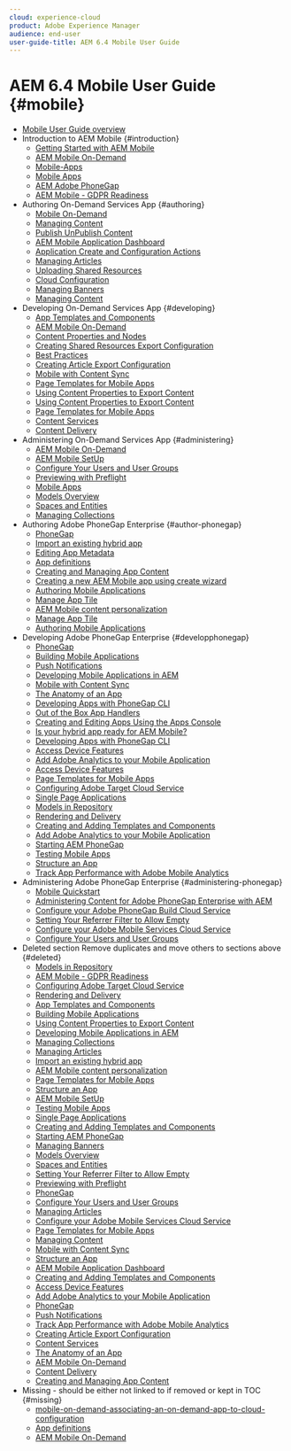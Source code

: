 ```yaml
---
cloud: experience-cloud
product: Adobe Experience Manager
audience: end-user
user-guide-title: AEM 6.4 Mobile User Guide
---
```


# AEM 6.4 Mobile User Guide {#mobile}

+ [Mobile User Guide overview](home.md)
+ Introduction to AEM Mobile {#introduction}
  + [Getting Started with AEM Mobile](getting-started-aem-mobile.md)
  + [AEM Mobile On-Demand](getting-started-aem-mobile-on-demand.md)
  + [Mobile-Apps](mobile-apps.md)
  + [Mobile Apps](develop-mobile-apps.md)
  + [AEM Adobe PhoneGap](getting-started-aem-mobile-phonegap.md)
  + [AEM Mobile - GDPR Readiness](aem-mobile-gdpr-compliance.md)
+ Authoring On-Demand Services App {#authoring}
  + [Mobile On-Demand](mobile-apps-ondemand.md)
  + [Managing Content](mobile-apps-ondemand-manage-content-ondemand.md)
  + [Publish UnPublish Content](mobile-on-demand-publishing-unpublishing.md)
  + [AEM Mobile Application Dashboard](mobile-apps-ondemand-application-dashboard.md)
  + [Application Create and Configuration Actions](mobile-apps-ondemand-application-create-configure-action.md)
  + [Managing Articles](mobile-on-demand-managing-articles.md)
  + [Uploading Shared Resources](mobile-on-demand-shared-resources.md)
  + [Cloud Configuration](mobile-on-demand-associating-an-on-demand-app-to-cloud-configuration.md)
  + [Managing Banners](mobile-on-demand-managing-banners.md)  
  + [Managing Content](mobile-apps-ondemand-manage-content-ondemand.md)
+ Developing On-Demand Services App {#developing}
  + [App Templates and Components](app-templates-and-components1.md)
  + [AEM Mobile On-Demand](aem-mobile-on-demand.md)
  + [Content Properties and Nodes](content-properties.md)
  + [Creating Shared Resources Export Configuration](creating-shared-resources-export-configuration.md)
  + [Best Practices](best-practices-aem-mobile.md)
  + [Creating Article Export Configuration](creating-article-export-configuration.md)
  + [Mobile with Content Sync](mobile-ondemand-contentsync.md)
  + [Page Templates for Mobile Apps](apps-architecture.md)
  + [Using Content Properties to Export Content](on-demand-content-properties-exporting.md)  
  + [Using Content Properties to Export Content](on-demand-content-properties-exporting.md)
  + [Page Templates for Mobile Apps](apps-architecture.md)
  + [Content Services](developing-content-services.md)
  + [Content Delivery](develop-content-as-a-service.md)
+ Administering On-Demand Services App {#administering}
  + [AEM Mobile On-Demand](aem-mobile.md)
  + [AEM Mobile SetUp](aem-mobile-setup.md)
  + [Configure Your Users and User Groups](aem-mobile-configure-users.md)
  + [Previewing with Preflight](aem-mobile-manage-ondemand-services.md)
  + [Mobile Apps](administer-mobile-apps.md)
  + [Models Overview](model-management.md)
  + [Spaces and Entities](spaces-and-entities.md)
  + [Managing Collections](mobile-on-demand-managing-collections.md) 
+ Authoring Adobe PhoneGap Enterprise {#author-phonegap}
  + [PhoneGap](phonegap.md)
  + [Import an existing hybrid app](phonegap-import-hybrid-app.md)
  + [Editing App Metadata](phonegap-editmetadata.md)
  + [App definitions](phonegap-app-definitions.md)
  + [Creating and Managing App Content](phonegap-manage-app-content.md)
  + [Creating a new AEM Mobile app using create wizard](phonegap-create-new-app.md)
  + [Authoring Mobile Applications](phonegap-authoring-apps.md)
  + [Manage App Tile](phonegap-app-details-tile.md)
  + [AEM Mobile content personalization](phonegap-aem-mobile-content-personalization.md)  
  + [Manage App Tile](phonegap-app-details-tile.md)
  + [Authoring Mobile Applications](phonegap-authoring-apps.md)
+ Developing Adobe PhoneGap Enterprise {#developphonegap}
  + [PhoneGap](developing-in-phonegap.md)
  + [Building Mobile Applications](building-app-mobile-phonegap.md)
  + [Push Notifications](phonegap-push-notifications.md)
  + [Developing Mobile Applications in AEM](developing-mobile-applications.md)
  + [Mobile with Content Sync](phonegap-contentsync.md)
  + [The Anatomy of an App](phonegap-apps-arch.md)
  + [Developing Apps with PhoneGap CLI](phonegap-apps-pg-cli.md)
  + [Out of the Box App Handlers](contentsync-app-handlers.md)  
  + [Creating and Editing Apps Using the Apps Console](phonegap-apps-console.md)
  + [Is your hybrid app ready for AEM Mobile?](phonegap-adding-content-to-imported-app.md)
  + [Developing Apps with PhoneGap CLI](phonegap-apps-pg-cli.md)
  + [Access Device Features](phonegap-access-device-features.md)
  + [Add Adobe Analytics to your Mobile Application](phonegap-add-analytics-to-apps.md)
  + [Access Device Features](phonegap-access-device-features.md)
  + [Page Templates for Mobile Apps](phonegap-apps-arch-page-templates.md)
  + [Configuring Adobe Target Cloud Service](aem-mobile-configuring-cloud-service.md)
  + [Single Page Applications](phonegap-single-page-applications.md)
  + [Models in Repository](models-in-repository.md)
  + [Rendering and Delivery](rendering-and-delivery.md)
  + [Creating and Adding Templates and Components](mobile-ondemand-app-templates.md)
  + [Add Adobe Analytics to your Mobile Application](phonegap-add-analytics-to-apps.md)
  + [Starting AEM PhoneGap](starting-aem-phonegap-app.md)
  + [Testing Mobile Apps](develop-mobile-apps-testing.md)
  + [Structure an App](phonegap-structure-an-app.md)
  + [Track App Performance with Adobe Mobile Analytics](phonegap-intro-to-app-analytics.md)
+ Administering Adobe PhoneGap Enterprise {#administering-phonegap}
  + [Mobile Quickstart](phonegap-mobile-quickstart.md)
  + [Administering Content for Adobe PhoneGap Enterprise with AEM](administer-phonegap.md)
  + [Configure your Adobe PhoneGap Build Cloud Service](configure-phonegap-build-cloud.md)
  + [Setting Your Referrer Filter to Allow Empty](setting-referrer-filter-empty.md)
  + [Configure your Adobe Mobile Services Cloud Service](configure-adobe-mobile-cloud-service.md)
  + [Configure Your Users and User Groups](configure-users-groups.md)
+ Deleted section Remove duplicates and move others to sections above {#deleted}
  + [Models in Repository](models-in-repository.md)
  + [AEM Mobile - GDPR Readiness](aem-mobile-gdpr-compliance.md)
  + [Configuring Adobe Target Cloud Service](aem-mobile-configuring-cloud-service.md)
  + [Rendering and Delivery](rendering-and-delivery.md)
  + [App Templates and Components](app-templates-and-components1.md)
  + [Building Mobile Applications](building-app-mobile-phonegap.md)
  + [Using Content Properties to Export Content](on-demand-content-properties-exporting.md)
  + [Developing Mobile Applications in AEM](developing-mobile-applications.md)
  + [Managing Collections](mobile-on-demand-managing-collections.md)
  + [Managing Articles](mobile-on-demand-managing-articles.md)
  + [Import an existing hybrid app](phonegap-import-hybrid-app.md)
  + [AEM Mobile content personalization](phonegap-aem-mobile-content-personalization.md)
  + [Page Templates for Mobile Apps](phonegap-apps-arch-page-templates.md)
  + [Structure an App](phonegap-structure-an-app.md)
  + [AEM Mobile SetUp](aem-mobile-setup.md)
  + [Testing Mobile Apps](develop-mobile-apps-testing.md)
  + [Single Page Applications](phonegap-single-page-applications.md)
  + [Creating and Adding Templates and Components](mobile-ondemand-app-templates.md)
  + [Starting AEM PhoneGap](starting-aem-phonegap-app.md)
  + [Managing Banners](mobile-on-demand-managing-banners.md)
  + [Models Overview](model-management.md)
  + [Spaces and Entities](spaces-and-entities.md)
  + [Setting Your Referrer Filter to Allow Empty](setting-referrer-filter-empty.md)
  + [Previewing with Preflight](aem-mobile-manage-ondemand-services.md)
  + [PhoneGap](developing-in-phonegap.md)
  + [Configure Your Users and User Groups](configure-users-groups.md)
  + [Managing Articles](mobile-on-demand-managing-articles.md)
  + [Configure your Adobe Mobile Services Cloud Service](configure-adobe-mobile-cloud-service.md)
  + [Page Templates for Mobile Apps](apps-architecture.md)
  + [Managing Content](mobile-apps-ondemand-manage-content-ondemand.md)
  + [Mobile with Content Sync](mobile-ondemand-contentsync.md)
  + [Structure an App](phonegap-structure-an-app.md)
  + [AEM Mobile Application Dashboard](mobile-apps-ondemand-application-dashboard.md)
  + [Creating and Adding Templates and Components](mobile-ondemand-app-templates.md)
  + [Access Device Features](phonegap-access-device-features.md)
  + [Add Adobe Analytics to your Mobile Application](phonegap-add-analytics-to-apps.md)
  + [PhoneGap](phonegap.md)
  + [Push Notifications](phonegap-push-notifications.md)
  + [Track App Performance with Adobe Mobile Analytics](phonegap-intro-to-app-analytics.md)
  + [Creating Article Export Configuration](creating-article-export-configuration.md)
  + [Content Services](developing-content-services.md)
  + [The Anatomy of an App](phonegap-apps-arch.md)
  + [AEM Mobile On-Demand](aem-mobile-on-demand.md)
  + [Content Delivery](develop-content-as-a-service.md)
  + [Creating and Managing App Content](phonegap-manage-app-content.md)
+ Missing - should be either not linked to if removed or kept in TOC {#missing}
  + [mobile-on-demand-associating-an-on-demand-app-to-cloud-configuration](mobile-on-demand-associating-an-on-demand-app-to-cloud-configuration.md)
  + [App definitions](phonegap-app-definitions.md)
  + [AEM Mobile On-Demand](getting-started-aem-mobile-on-demand.md)
<!--

we deleted these two above due to bug workaround 

third item under Authoring On-Demand Services App {#authoring}
commented out [Cloud Configuration](mobile-on-demand-associating-an-on-demand-app-to-cloud-configuration.md)

below [Configure your Adobe PhoneGap Build Cloud Service](configure-phonegap-build-cloud.md)
commented out [Cloud Configuration](mobile-on-demand-associating-an-On-Demand-app-to-cloud-configuration.md)

-->
  

